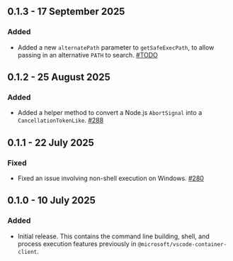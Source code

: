 ## 0.1.3 - 17 September 2025
### Added
* Added a new `alternatePath` parameter to `getSafeExecPath`, to allow passing in an alternative `PATH` to search. [#TODO](https://github.com/microsoft/vscode-docker-extensibility/pull/TODO)

## 0.1.2 - 25 August 2025
### Added
* Added a helper method to convert a Node.js `AbortSignal` into a `CancellationTokenLike`. [#288](https://github.com/microsoft/vscode-docker-extensibility/pull/288)

## 0.1.1 - 22 July 2025
### Fixed
* Fixed an issue involving non-shell execution on Windows. [#280](https://github.com/microsoft/vscode-docker-extensibility/issues/280)

## 0.1.0 - 10 July 2025
### Added
* Initial release. This contains the command line building, shell, and process execution features previously in `@microsoft/vscode-container-client`.
